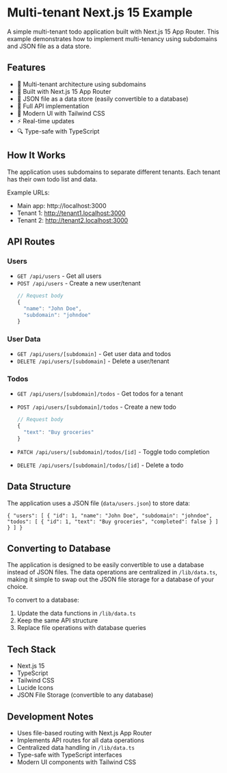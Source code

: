 # Multi-tenant Next.js 15 Example

A simple multi-tenant todo application built with Next.js 15 App Router. This example demonstrates how to implement multi-tenancy using subdomains and JSON file as a data store.

## Features

- 🏢 Multi-tenant architecture using subdomains
- 🚀 Built with Next.js 15 App Router
- 💾 JSON file as a data store (easily convertible to a database)
- 🎯 Full API implementation
- 🎨 Modern UI with Tailwind CSS
- ⚡ Real-time updates
- 🔍 Type-safe with TypeScript

## How It Works

The application uses subdomains to separate different tenants. Each tenant has their own todo list and data.

Example URLs:
- Main app: http://localhost:3000
- Tenant 1: http://tenant1.localhost:3000
- Tenant 2: http://tenant2.localhost:3000

## API Routes

### Users

- `GET /api/users` - Get all users
- `POST /api/users` - Create a new user/tenant
  ```typescript
  // Request body
  {
    "name": "John Doe",
    "subdomain": "johndoe"
  }
  ```

### User Data

- `GET /api/users/[subdomain]` - Get user data and todos
- `DELETE /api/users/[subdomain]` - Delete a user/tenant

### Todos

- `GET /api/users/[subdomain]/todos` - Get todos for a tenant
- `POST /api/users/[subdomain]/todos` - Create a new todo
  ```typescript
  // Request body
  {
    "text": "Buy groceries"
  }
  ```

- `PATCH /api/users/[subdomain]/todos/[id]` - Toggle todo completion
- `DELETE /api/users/[subdomain]/todos/[id]` - Delete a todo

## Data Structure

The application uses a JSON file (`data/users.json`) to store data:

`{
  "users": [
    {
      "id": 1,
      "name": "John Doe",
      "subdomain": "johndoe",
      "todos": [
        {
          "id": 1,
          "text": "Buy groceries",
          "completed": false
        }
      ]
    }
  ]
}`

## Converting to Database

The application is designed to be easily convertible to use a database instead of JSON files. The data operations are centralized in `/lib/data.ts`, making it simple to swap out the JSON file storage for a database of your choice.

To convert to a database:
1. Update the data functions in `/lib/data.ts`
2. Keep the same API structure
3. Replace file operations with database queries

## Tech Stack

- Next.js 15
- TypeScript
- Tailwind CSS
- Lucide Icons
- JSON File Storage (convertible to any database)

## Development Notes

- Uses file-based routing with Next.js App Router
- Implements API routes for all data operations
- Centralized data handling in `/lib/data.ts`
- Type-safe with TypeScript interfaces
- Modern UI components with Tailwind CSS
